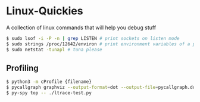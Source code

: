 # Linux-Quickies
A collection of linux commands that will help you debug stuff
```bash
$ sudo lsof -i -P -n | grep LISTEN # print sockets on listen mode
$ sudo strings /proc/12642/environ # print environment variables of a process
$ sudo netstat -tunapl # tuna please
```

## Profiling
```bash
$ python3 -m cProfile {filename}
$ pycallgraph graphviz --output-format=dot --output-file=pycallgraph.dot -- {pythonfilename} # requires graphviz to be installed
$ py-spy top -- ./ltrace-test.py

```

